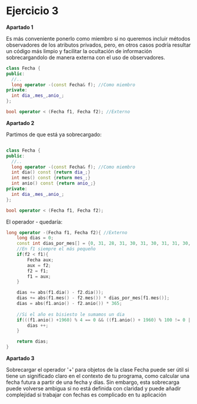 # Ejercicio 3
__Apartado 1__ 

Es más conveniente ponerlo como miembro si no queremos incluir métodos observadores de los atributos privados, pero, en otros casos
podría resultar un código más limpio y facilitar la ocultación de información sobrecargandolo de manera externa con
el uso de observadores.

```C++
class Fecha {
public:
  //..
  long operator -(const Fecha& f); //Como miembro
private:
  int dia_,mes_,anio_;
};

bool operator < (Fecha f1, Fecha f2); //Externo
```

__Apartado 2__

Partimos de que está ya sobrecargado:
```C++

class Fecha {
public:
  //..
  long operator -(const Fecha& f); //Como miembro
  int dia() const {return dia_;}
  int mes() const {return mes_;}
  int anio() const {return anio_;}
private:
  int dia_,mes_,anio_;
};

bool operator < (Fecha f1, Fecha f2);
```
El operador - quedaría:
```C++
long operator -(Fecha f1, Fecha f2){ //Externo
    long dias = 0;
    const int dias_por_mes[] = {0, 31, 28, 31, 30, 31, 30, 31, 31, 30, 31, 30, 31};
    //En f1 siempre el más pequeño
    if(f2 < f1){
        Fecha aux;
        aux = f2;
        f2 = f1;
        f1 = aux;
    }

    dias += abs(f1.dia() - f2.dia());
    dias += abs(f1.mes() - f2.mes()) * dias_por_mes[f1.mes()];
    dias = abs(f1.anio() - f2.anio()) * 365;
    
    //Si el año es bisiesto le sumamos un dia
    if(((f1.anio() +1960) % 4 == 0 && ((f1.anio() + 1960) % 100 != 0 || (f1.anio() + 1960) % 400 == 0))){
        dias ++;
    }

    return dias;
}
```

__Apartado 3__

Sobrecargar el operador '+' para objetos de la clase Fecha puede ser útil si tiene un significado claro 
en el contexto de tu programa, como calcular una fecha futura a partir de una fecha y días. 
Sin embargo, esta sobrecarga puede volverse ambigua 
si no está definida con claridad y puede añadir complejidad si trabajar con fechas es complicado en tu aplicación
